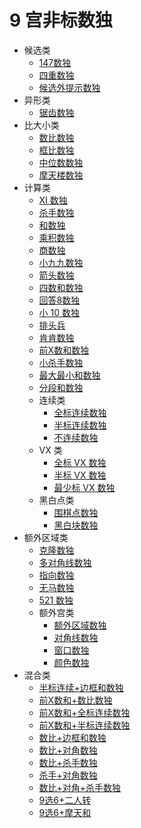 # 9 宫非标数独

* 候选类
    * [147数独](候选类/147数独.md)
    * [四重数独](候选类/四重数独.md)
    * [候选外提示数独](候选类/候选外提示数独.md)
* 异形类
    * [锯齿数独](异形类/锯齿数独.md)
* 比大小类
    * [数比数独](比大小类/数比数独.md)
    * [框比数独](比大小类/框比数独.md)
    * [中位数数独](比大小类/中位数数独.md)
    * [摩天楼数独](比大小类/摩天楼数独.md)
* 计算类
    * [XI 数独](计算类/XI%20数独.md)
    * [杀手数独](计算类/杀手数独.md)
    * [和数独](计算类/和数独.md)
    * [乘积数独](计算类/乘积数独.md)
    * [商数独](计算类/商数独.md)
    * [小九九数独](计算类/小九九数独.md)
    * [箭头数独](计算类/箭头数独.md)
    * [四数和数独](计算类/四数和数独.md)
    * [回答8数独](计算类/回答8数独.md)
    * [小 10 数独](计算类/小%2010%20数独.md)
    * [排头兵](计算类/排头兵.md)
    * [肯肯数独](计算类/肯肯数独.md)
    * [前X数和数独](计算类/前X数和数独.md)
    * [小杀手数独](计算类/小杀手数独.md)
    * [最大最小和数独](计算类/最大最小和数独.md)
    * [分段和数独](计算类/分段和数独.md)
    * 连续类
      * [全标连续数独](计算类/连续类/全标连续数独.md)
      * [半标连续数独](计算类/连续类/半标连续数独.md)
      * [不连续数独](计算类/连续类/不连续数独.md)
    * VX 类
      * [全标 VX 数独](计算类/VX%20类/全标%20VX%20数独.md)
      * [半标 VX 数独](计算类/VX%20类/半标%20VX%20数独.md)
      * [最少标 VX 数独](计算类/VX%20类/最少标%20VX%20数独.md)
    * 黑白点类
        * [围棋点数独](计算类/黑白点类/围棋点数独.md)
        * [黑白块数独](计算类/黑白点类/黑白块数独.md)
* 额外区域类
    * [克隆数独](额外区域类/克隆数独.md)
    * [多对角线数独](额外区域类/多对角线数独.md)
    * [指向数独](额外区域类/指向数独.md)
    * [无马数独](额外区域类/无马数独.md)
    * [521 数独](额外区域类/521%20数独.md)
    * 额外宫类
        * [额外区域数独](额外区域类/额外宫类/额外区域数独.md)
        * [对角线数独](额外区域类/额外宫类/对角线数独.md)
        * [窗口数独](额外区域类/额外宫类/窗口数独.md)
        * [颜色数独](额外区域类/额外宫类/颜色数独.md)
* 混合类
    * [半标连续+边框和数独](混合类/半标连续+边框和数独.md)
    * [前X数和+数比数独](混合类/前X数和+数比数独.md)
    * [前X数和+全标连续数独](混合类/前X数和+全标连续数独.md)
    * [前X数和+半标连续数独](混合类/前X数和+半标连续数独.md)
    * [数比+边框和数独](混合类/数比+边框和数独.md)
    * [数比+对角数独](混合类/数比+对角数独.md)
    * [数比+杀手数独](混合类/数比+杀手数独.md)
    * [杀手+对角数独](混合类/杀手+对角数独.md)
    * [数比+对角+杀手数独](混合类/数比+对角+杀手数独.md)
    * [9选6+二人转](混合类/9选6+二人转.md)
    * [9选6+摩天和](混合类/9选6+摩天和.md)
